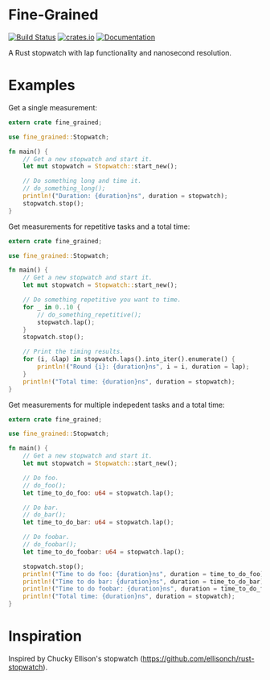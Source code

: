 # Fine-Grained

[![Build Status](https://travis-ci.org/BMeu/Fine-Grained.svg?branch=master)](https://travis-ci.org/BMeu/Fine-Grained)
[![crates.io](https://img.shields.io/crates/v/fine_grained.svg)](https://crates.io/crates/fine_grained)
[![Documentation](https://docs.rs/fine_grained/)](https://docs.rs/fine_grained/badge.svg)

A Rust stopwatch with lap functionality and nanosecond resolution.

# Examples

Get a single measurement:

```rust
extern crate fine_grained;

use fine_grained::Stopwatch;

fn main() {
    // Get a new stopwatch and start it.
    let mut stopwatch = Stopwatch::start_new();

    // Do something long and time it.
    // do_something_long();
    println!("Duration: {duration}ns", duration = stopwatch);
    stopwatch.stop();
}
```

Get measurements for repetitive tasks and a total time:

```rust
extern crate fine_grained;

use fine_grained::Stopwatch;

fn main() {
    // Get a new stopwatch and start it.
    let mut stopwatch = Stopwatch::start_new();

    // Do something repetitive you want to time.
    for _ in 0..10 {
        // do_something_repetitive();
        stopwatch.lap();
    }
    stopwatch.stop();

    // Print the timing results.
    for (i, &lap) in stopwatch.laps().into_iter().enumerate() {
        println!("Round {i}: {duration}ns", i = i, duration = lap);
    }
    println!("Total time: {duration}ns", duration = stopwatch);
}
```

Get measurements for multiple indepedent tasks and a total time:

```rust
extern crate fine_grained;

use fine_grained::Stopwatch;

fn main() {
    // Get a new stopwatch and start it.
    let mut stopwatch = Stopwatch::start_new();

    // Do foo.
    // do_foo();
    let time_to_do_foo: u64 = stopwatch.lap();

    // Do bar.
    // do_bar();
    let time_to_do_bar: u64 = stopwatch.lap();

    // Do foobar.
    // do_foobar();
    let time_to_do_foobar: u64 = stopwatch.lap();

    stopwatch.stop();
    println!("Time to do foo: {duration}ns", duration = time_to_do_foo);
    println!("Time to do bar: {duration}ns", duration = time_to_do_bar);
    println!("Time to do foobar: {duration}ns", duration = time_to_do_foobar);
    println!("Total time: {duration}ns", duration = stopwatch);
}
```

# Inspiration

Inspired by Chucky Ellison's stopwatch (https://github.com/ellisonch/rust-stopwatch).
